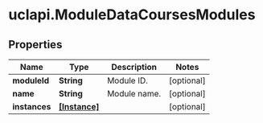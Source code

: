 # uclapi.ModuleDataCoursesModules

## Properties

Name | Type | Description | Notes
------------ | ------------- | ------------- | -------------
**moduleId** | **String** | Module ID. | [optional] 
**name** | **String** | Module name. | [optional] 
**instances** | [**[Instance]**](Instance.md) |  | [optional] 


